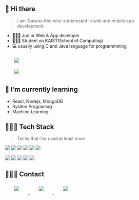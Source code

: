 ## 👋 Hi there

> I am Taewoo Kim who is interested in web and mobile app development.

- 👩🏻‍💼   Junior Web & App developer
- 👩🏻‍🏫   Student on KAIST(School of Computing)
- 💻    usually using C and Java language for programmming

<div id="main">
    <img 
        src="https://github-readme-stats.vercel.app/api?username=T-dubb"
        style="height: auto; margin-left: 20px; margin-right: 20px; padding: 10px;"/>
</div>
<div id="main">
    <img 
        src="https://github-readme-stats.vercel.app/api/top-langs/?username=T-dubb&layout=compact&langs_count=8"
        style="height: auto; margin-left: 20px; margin-right: 20px; padding: 10px;"/>
</div>

## 🌱 I’m currently learning
- React, Nodejs, MongoDB
- System Programing
- Machine Learning

## 👩🏻‍💻 Tech Stack 
> Techs that I've used at least once
<p >
    <img src="https://img.shields.io/badge/Java-007396?style=flat-square&logo=Java&logoColor=white"/>
    <img src="https://img.shields.io/badge/Javascript-ffb13b?style=flat-square&logo=javascript&logoColor=white"/>
    <img src="https://img.shields.io/badge/Python-3766AB?style=flat-square&logo=Python&logoColor=white"/> 
    <img src="https://img.shields.io/badge/C-A8B9CC?style=flat-square&logo=C&logoColor=white"/>
    <img src="https://img.shields.io/badge/HTML-E34F26?style=flat-square&logo=html5&logoColor=white"/>
    <img src="https://img.shields.io/badge/CSS-1572B6?style=flat-square&logo=css3&logoColor=white"/>
</p>
<p >
    <img src="https://img.shields.io/badge/Android-3DDC84?style=flat-square&logo=android&logoColor=white"/>
    <img src="https://img.shields.io/badge/node.js-%2343853D.svg?style=for-the-badge?style=flat-square&logo=node.js&logoColor=white"/>
    <img src="https://img.shields.io/badge/express.js-%23404d59.svg?style=flat-square&logo=express&logoColor=white"/>
    <img src="https://img.shields.io/badge/MongoDB-%234ea94b.svg?style=flat-square&logo=express&logoColor=white"/>
    <img src="https://img.shields.io/badge/React-61DAFB?style=flat-square&logo=react&logoColor=white"/>
</p>

## 🙋🏻‍♀️ Contact
<div >
    <a href="mailto:rlaxodntttt@kaist.ac.kr">
        <img 
            src="https://img.shields.io/badge/Gmail-D14836?style=for-the-badge&logo=gmail&logoColor=white"
            style="height: auto; margin-left: 20px; margin-right: 20px; padding: 10px;"/>
    </a>
    <a href="https://spiced-hydrogen-0e0.notion.site/Taewoo-Kim-6ef702138ad64872bae9c08b42da78a0">
        <img 
            src="https://img.shields.io/badge/Notion-%23000000.svg?style=for-the-badge&logo=notion&logoColor=white"
            style="height: auto; margin-left: 20px; margin-right: 20px; padding: 10px;"/>
    </a>
    <a href="https://www.instagram.com/tae._.woah/">
        <img 
            src="https://img.shields.io/badge/Instagram-E4405F?style=for-the-badge&logo=instagram&logoColor=white&link=https://www.instagram.com/tae._.woah/"
            style="height: auto; margin-left: 20px; margin-right: 20px; padding: 10px;"/>
    </a>
</div>
<!--
**T-dubb/T-dubb** is a ✨ _special_ ✨ repository because its `README.md` (this file) appears on your GitHub profile.

Here are some ideas to get you started:

- 🔭 I’m currently working on ...
- 🌱 I’m currently learning ...
- 👯 I’m looking to collaborate on ...
- 🤔 I’m looking for help with ...
- 💬 Ask me about ...
- 📫 How to reach me: ...
- 😄 Pronouns: ...
- ⚡ Fun fact: ...
-->
